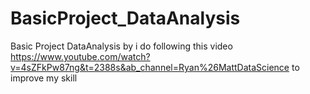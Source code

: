 # BasicProject_DataAnalysis
Basic Project DataAnalysis 
by i do following this video https://www.youtube.com/watch?v=4sZFkPw87ng&t=2388s&ab_channel=Ryan%26MattDataScience
to improve my skill
